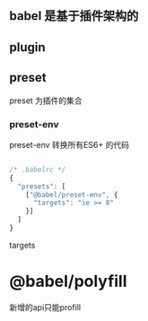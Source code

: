 ## babel 是基于插件架构的

## plugin

## preset

preset 为插件的集合

### preset-env
preset-env 转换所有ES6+ 的代码
```js

/* .babelrc */
{
  "presets": [
    ["@babel/preset-env", {
      "targets": "ie >= 8"
    }]
  ]
}
```
targets

# @babel/polyfill

新增的api只能profill

